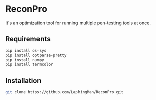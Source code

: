 # ReconPro
It's an optimization tool for running multiple pen-testing tools at once.

## Requirements
```bash
pip install os-sys
pip install optparse-pretty
pip install numpy
pip install termcolor
```
## Installation
```bash
git clone https://github.com/LaphingMan/ReconPro.git
```
